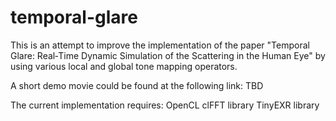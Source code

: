 # temporal-glare
This is an attempt to improve the implementation of the paper "Temporal Glare: Real‐Time Dynamic Simulation of the Scattering in the Human Eye" by using various local and global tone mapping operators. 

A short demo movie could be found at the following link: 
TBD

The current implementation requires:
OpenCL
clFFT library
TinyEXR library


